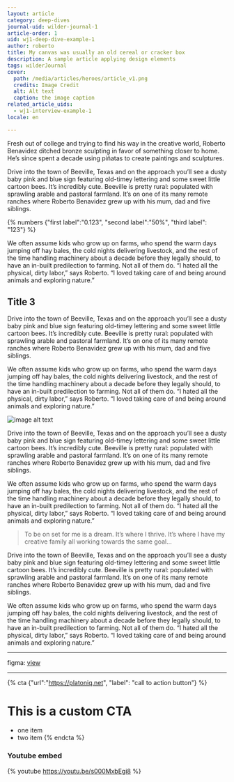 ```yaml
---
layout: article
category: deep-dives
journal-uid: wilder-journal-1
article-order: 1
uid: wj1-deep-dive-example-1
author: roberto
title: My canvas was usually an old cereal or cracker box
description: A sample article applying design elements
tags: wilderJournal
cover: 
  path: /media/articles/heroes/article_v1.png
  credits: Image Credit
  alt: Alt text
  caption: the image caption
related_article_uids:
  - wj1-interview-example-1
locale: en

---
```


Fresh out of college and trying to find his way in the creative world, Roberto Benavidez ditched bronze sculpting in favor of something closer to home. He’s since spent a decade using piñatas to create paintings and sculptures.

Drive into the town of Beeville, Texas and on the approach you’ll see a dusty baby pink and blue sign featuring old-timey lettering and some sweet little cartoon bees. It’s incredibly cute. Beeville is pretty rural: populated with sprawling arable and pastoral farmland. It’s on one of its many remote ranches where Roberto Benavidez grew up with his mum, dad and five siblings.

{% numbers {"first label":"0.123", "second label":"50%", "third label": "123"} %}

We often assume kids who grow up on farms, who spend the warm days jumping off hay bales, the cold nights delivering livestock, and the rest of the time handling machinery about a decade before they legally should, to have an in-built predilection to farming. Not all of them do. “I hated all the physical, dirty labor,” says Roberto. “I loved taking care of and being around animals and exploring nature.”

## Title 3

Drive into the town of Beeville, Texas and on the approach you’ll see a dusty baby pink and blue sign featuring old-timey lettering and some sweet little cartoon bees. It’s incredibly cute. Beeville is pretty rural: populated with sprawling arable and pastoral farmland. It’s on one of its many remote ranches where Roberto Benavidez grew up with his mum, dad and five siblings.

We often assume kids who grow up on farms, who spend the warm days jumping off hay bales, the cold nights delivering livestock, and the rest of the time handling machinery about a decade before they legally should, to have an in-built predilection to farming. Not all of them do. “I hated all the physical, dirty labor,” says Roberto. “I loved taking care of and being around animals and exploring nature.”

![image alt text](/journal-content/media/dd-example-01.jpg "what does this")

Drive into the town of Beeville, Texas and on the approach you’ll see a dusty baby pink and blue sign featuring old-timey lettering and some sweet little cartoon bees. It’s incredibly cute. Beeville is pretty rural: populated with sprawling arable and pastoral farmland. It’s on one of its many remote ranches where Roberto Benavidez grew up with his mum, dad and five siblings.

We often assume kids who grow up on farms, who spend the warm days jumping off hay bales, the cold nights delivering livestock, and the rest of the time handling machinery about a decade before they legally should, to have an in-built predilection to farming. Not all of them do. “I hated all the physical, dirty labor,” says Roberto. “I loved taking care of and being around animals and exploring nature.”

> To be on set for me is a dream. It’s where I thrive. It’s where I have my creative family all working towards the same goal...

Drive into the town of Beeville, Texas and on the approach you’ll see a dusty baby pink and blue sign featuring old-timey lettering and some sweet little cartoon bees. It’s incredibly cute. Beeville is pretty rural: populated with sprawling arable and pastoral farmland. It’s on one of its many remote ranches where Roberto Benavidez grew up with his mum, dad and five siblings.

We often assume kids who grow up on farms, who spend the warm days jumping off hay bales, the cold nights delivering livestock, and the rest of the time handling machinery about a decade before they legally should, to have an in-built predilection to farming. Not all of them do. “I hated all the physical, dirty labor,” says Roberto. “I loved taking care of and being around animals and exploring nature.”

---

figma: [view](https://www.figma.com/file/4DRYcXOpVgFrT5GhBzU6Oz/Blog-Entry?node-id=2%3A0)

---

{% cta {"url":"https://platoniq.net", "label": "call to action button"} %}
# This is a custom CTA

- one item
- two item
{% endcta %}

### Youtube embed

{% youtube https://youtu.be/s000MxbEgi8 %}
